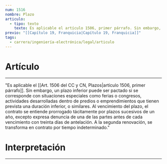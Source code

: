 ```yaml
---
num: 1516
nombre: Plazo
articulo:
  - tipo: texto
    texto: Es aplicable el artículo 1506, primer párrafo. Sin embargo, un plazo inferior puede ser pactado si se corresponde con situaciones especiales como ferias o congresos, actividades desarrolladas dentro de predios o emprendimientos que tienen prevista una duración inferior, o similares. Al vencimiento del plazo, el contrato se entiende prorrogado tácitamente por plazos sucesivos de un año, excepto expresa denuncia de una de las partes antes de cada vencimiento con treinta días de antelación. A la segunda renovación, se transforma en contrato por tiempo indeterminado.
previo: "[[Capítulo 19, Franquicia|Capítulo 19, Franquicia]]"
tags:
  - carrera/ingeniería-electrónica/legal/articulo
---
```

# Artículo
---
"Es aplicable el [[Art. 1506 del CC y CN, Plazos|artículo 1506, primer párrafo]]. Sin embargo, un plazo inferior puede ser pactado si se corresponde con situaciones especiales como ferias o congresos, actividades desarrolladas dentro de predios o emprendimientos que tienen prevista una duración inferior, o similares. Al vencimiento del plazo, el contrato se entiende prorrogado tácitamente por plazos sucesivos de un año, excepto expresa denuncia de una de las partes antes de cada vencimiento con treinta días de antelación. A la segunda renovación, se transforma en contrato por tiempo indeterminado."

# Interpretación
---


